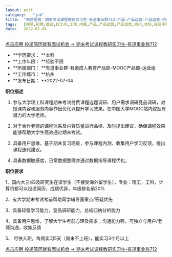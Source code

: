 ```yaml
---
layout:	post
category:	"job"
title:	"网易招聘：期末考试课程教研实习生-有道事业群712-产品-产品运营-产品运营-杭州本科经验不限"
tags:	[网易,招聘,面试,找工作,工作,内推,产品,产品运营,产品运营,杭州,本科,经验不限]
date:	2022-07-04
---
```


[点击应聘 投递简历就有面试机会 ->  期末考试课程教研实习生-有道事业群712](http://mobile.bole.netease.com/bole/boleDetail?id=41289&employeeId=346f03c3cda5f04c&key=all)



- **学历要求： **本科
- **工作年限： **经验不限
- **所属部门： **有道事业群-有道成人教育产品部-MOOC产品部-运营组
- **工作城市： **杭州
- **发布日期： **2022-07-04



**职位描述**

1. 参与大学理工科课程期末考试付费课程选题调研、用户需求调研竞品调研，对授课内容和服务内容作出优化以提升学习效果。在中国大学MOOC站内挖掘有潜力的大学老师。

2. 对于合作老师的课程体系及内容质量进行品控，及时提出建议，确保课程效果能够帮助大学生高效通过期末考试。

3. 具备用户思维，基于期末复习场景，参与课程内测、收集用户学习反馈，提出课程迭代建议。

4. 具备数据敏感度，日常数据整理并通过数据指导课程优化。 



**职位要求**

1、国内大三/四及研究生在读学生（不接受海外留学生），专业：理工，工科，计算机都可以投递简历，成绩优异，年级排名前20%

2、有大学期末考试考前帮助同学辅导画重点/答疑优先

3、具备较强学习能力，竞品调研能力，总结归纳分析能力

4、具备用户思维，了解大学生考前心理及需求；沟通能力强，可独立与用户/老师沟通，收集反馈

5、 尽快入职，每周实习5天（周末不上班），能实习3个月以上





[点击应聘 投递简历就有面试机会 ->  期末考试课程教研实习生-有道事业群712](http://mobile.bole.netease.com/bole/boleDetail?id=41289&employeeId=346f03c3cda5f04c&key=all)